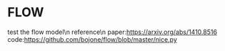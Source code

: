 # FLOW
test the flow model\n
reference\n
paper:https://arxiv.org/abs/1410.8516
code:https://github.com/bojone/flow/blob/master/nice.py
